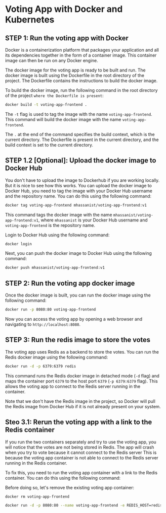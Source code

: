 # Voting App with Docker and Kubernetes 

STEP 1: Run the voting app with Docker
---------------------------------------
Docker is a containerization platform that packages your application and all its dependencies together in the form of a container image. This container image can then be run on any Docker engine.

The docker image for the voting app is ready to be built and run. The docker image is built using the Dockerfile in the root directory of the project. The Dockerfile contains the instructions to build the docker image.

To build the docker image, run the following command in the root directory of the project `where the Dockerfile is present`:

```bash
docker build -t voting-app-frontend .
```

The `-t` flag is used to tag the image with the name `voting-app-frontend`. This command will build the docker image with the name `voting-app-frontend`.

The `.` at the end of the command specifies the build context, which is the current directory. The Dockerfile is present in the current directory, and the build context is set to the current directory.

STEP 1.2 [Optional]: Upload the docker image to Docker Hub
-----------------------------------------------
You don't have to upload the image to Dockerhub if you are working locally. But it is nice to see how this works. You can upload the docker image to Docker Hub, you need to tag the image with your Docker Hub username and the repository name. You can do this using the following command:

```bash
docker tag voting-app-frontend mhassanist/voting-app-frontend:v1
```

This command tags the docker image with the name `mhassanist/voting-app-frontend:v1`, where `mhassanist` is your Docker Hub username and `voting-app-frontend` is the repository name.

Login to Docker Hub using the following command:

```bash
docker login
```

Next, you can push the docker image to Docker Hub using the following command:

```bash
docker push mhassanist/voting-app-frontend:v1
```


STEP 2: Run the voting app docker image
----------------------------------------
Once the docker image is built, you can run the docker image using the following command:

```bash
docker run -p 8080:80 voting-app-frontend
```

Now you can access the voting app by opening a web browser and navigating to `http://localhost:8080`.



STEP 3: Run the redis image to store the votes
----------------------------------------------
The voting app uses Redis as a backend to store the votes. You can run the Redis docker image using the following command:

```bash
docker run -d -p 6379:6379 redis
```

This command runs the Redis docker image in detached mode (`-d` flag) and maps the container port `6379` to the host port `6379` (`-p 6379:6379` flag). This allows the voting app to connect to the Redis server running in the container. 

Note that we don't have the Redis image in the project, so Docker will pull the Redis image from Docker Hub if it is not already present on your system.

Steo 3.1: Rerun the voting app with a link to the Redis container
---------------------------------------------------------------------------
If you run the two containers separately and try to use the voting app, you will notice that the votes are not being stored in Redis. The app will crash when you try to vote because it cannot connect to the Redis server This is because the voting app container is not able to connect to the Redis server running in the Redis container.

To fix this, you need to run the voting app container with a link to the Redis container. You can do this using the following command:

Before doing so, let's remove the existing voting app container:

```bash
docker rm voting-app-frontend
```

```bash
docker run -d -p 8080:80 --name voting-app-frontend -e REDIS_HOST=redis --link 8a67f73192bf:redis voting-app-frontend
```